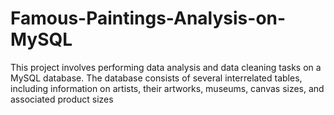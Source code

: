 # Famous-Paintings-Analysis-on-MySQL
This project involves performing data analysis and data cleaning tasks on a MySQL database. The database consists of several interrelated tables, including information on artists, their artworks, museums, canvas sizes, and associated product sizes
